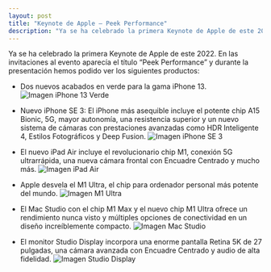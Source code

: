 ```yaml
---
layout: post
title: "Keynote de Apple — Peek Performance"
description: "Ya se ha celebrado la primera Keynote de Apple de este 2022."
---
```


Ya se ha celebrado la primera Keynote de Apple de este 2022. En las invitaciones al evento aparecía el título “Peek Performance” y durante la presentación hemos podido ver los siguientes productos:

- Dos nuevos acabados en verde para la gama iPhone 13.
![Imagen iPhone 13 Verde](https://cdn-images-1.medium.com/max/800/0*aUXiMpVC8wM6PWYf.jpeg)

- Nuevo iPhone SE 3: El iPhone más asequible incluye el potente chip A15 Bionic, 5G, mayor autonomía, una resistencia superior y un nuevo sistema de cámaras con prestaciones avanzadas como HDR Inteligente 4, Estilos Fotográficos y Deep Fusion.
![Imagen iPhone SE 3](https://cdn-images-1.medium.com/max/800/0*cuih75b75i8fQI3i.jpeg)

- El nuevo iPad Air incluye el revolucionario chip M1, conexión 5G ultrarrápida, una nueva cámara frontal con Encuadre Centrado y mucho más.
![Imagen iPad Air](https://cdn-images-1.medium.com/max/800/0*lyapG5ExJi-gw-0h.jpeg)

- Apple desvela el M1 Ultra, el chip para ordenador personal más potente del mundo.
![Imagen M1 Ultra](https://cdn-images-1.medium.com/max/800/0*Ube1mbIN8eMkw9Yi.jpeg)

- El Mac Studio con el chip M1 Max y el nuevo chip M1 Ultra ofrece un rendimiento nunca visto y múltiples opciones de conectividad en un diseño increíblemente compacto.
![Imagen Mac Studio](https://cdn-images-1.medium.com/max/800/0*aDZnMyBu4CWV4fiE.jpeg)

- El monitor Studio Display incorpora una enorme pantalla Retina 5K de 27 pulgadas, una cámara avanzada con Encuadre Centrado y audio de alta fidelidad.
![Imagen Studio Display](https://cdn-images-1.medium.com/max/800/0*aDZnMyBu4CWV4fiE.jpeg)
